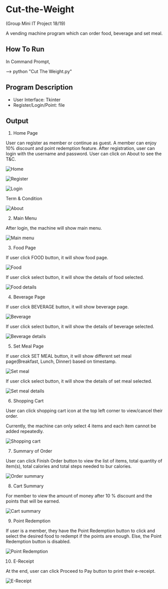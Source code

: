 # Cut-the-Weight
(Group Mini IT Project 18/19)

A vending machine program which can order food, beverage and set meal.

## How To Run
In Command Prompt,

--> python "Cut The Weight.py"

## Program Description
- User Interface: Tkinter
- Register/Login/Point: file

## Output
1. Home Page

User can register as member or continue as guest. A member can enjoy 10% discount and point redemption feature. After registration, user can login with the username and password. User can click on About to see the T&C.

![Home](https://github.com/wantenglim/Cut-the-Weight/blob/main/Images/Home%20Page.PNG)

![Register](https://github.com/wantenglim/Cut-the-Weight/blob/main/Images/Register.PNG)

![Login](https://github.com/wantenglim/Cut-the-Weight/blob/main/Images/Login.PNG)

Term & Condition

![About](https://github.com/wantenglim/Cut-the-Weight/blob/main/Images/About.PNG)

2. Main Menu

After login, the machine will show main menu.

![Main menu](https://github.com/wantenglim/Cut-the-Weight/blob/main/Images/Main%20Menu.PNG)

3. Food Page

If user click FOOD button, it will show food page.

![Food](https://github.com/wantenglim/Cut-the-Weight/blob/main/Images/Food.PNG)

If user click select button, it will show the details of food selected.

![Food details](https://github.com/wantenglim/Cut-the-Weight/blob/main/Images/Food%20Details.PNG)

4. Beverage Page

If user click BEVERAGE button, it will show beverage page.

![Beverage](https://github.com/wantenglim/Cut-the-Weight/blob/main/Images/Beverage.PNG)

If user click select button, it will show the details of beverage selected.

![Beverage details](https://github.com/wantenglim/Cut-the-Weight/blob/main/Images/Beverage%202.PNG)

5. Set Meal Page

If user click SET MEAL button, it will show different set meal page(Breakfast, Lunch, Dinner) based on timestamp. 

![Set meal](https://github.com/wantenglim/Cut-the-Weight/blob/main/Images/Set%20Meal.PNG)

If user click select button, it will show the details of set meal selected.

![Set meal details](https://github.com/wantenglim/Cut-the-Weight/blob/main/Images/Set%20Meal%203.PNG)

6. Shopping Cart

User can click shopping cart icon at the top left corner to view/cancel their order. 

Currently, the machine can only select 4 items and each item cannot be added repeatedly.

![Shopping cart](https://github.com/wantenglim/Cut-the-Weight/blob/main/Images/Shopping%20Cart.PNG)

7. Summary of Order

User can click Finish Order button to view the list of items, total quantity of item(s), total calories and total steps needed to bur calories.

![Order summary](https://github.com/wantenglim/Cut-the-Weight/blob/main/Images/Summary%20of%20Order.PNG)

8. Cart Summary

For member to view the amount of money after 10 % discount and the points that will be earned.

![Cart summary](https://github.com/wantenglim/Cut-the-Weight/blob/main/Images/Cart%20Summary.PNG)

9. Point Redemption

If user is a member, they have the Point Redemption button to click and select the desired food to redempt if the points are enough.
Else, the Point Redemption button is disabled.

![Point Redemption](https://github.com/wantenglim/Cut-the-Weight/blob/main/Images/Point%20Redemption.PNG)

10. E-Receipt

At the end, user can click Proceed to Pay button to print their e-receipt.

![E-Receipt](https://github.com/wantenglim/Cut-the-Weight/blob/main/Images/E-Receipt.PNG)